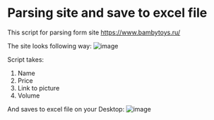# Parsing site and save to excel file
This script for parsing form site https://www.bambytoys.ru/

The site looks following way:
![image](https://github.com/kioneta/Parsing/assets/110675077/1a7c2ffc-15c8-4d3c-8fa8-8a3739fb4258)


Script takes:
1.  Name
2.  Price
3.  Link to picture
4.  Volume

And saves to excel file on your Desktop:
![image](https://github.com/kioneta/Parsing/assets/110675077/f63a8625-a771-4657-b9b5-cf50af449caf)
